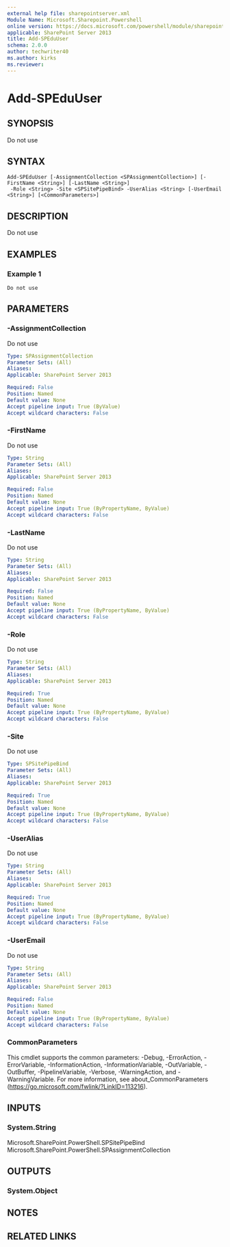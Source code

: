 ```yaml
---
external help file: sharepointserver.xml
Module Name: Microsoft.Sharepoint.Powershell
online version: https://docs.microsoft.com/powershell/module/sharepoint-server/add-speduuser
applicable: SharePoint Server 2013
title: Add-SPEduUser
schema: 2.0.0
author: techwriter40
ms.author: kirks
ms.reviewer:
---
```


# Add-SPEduUser

## SYNOPSIS
Do not use

## SYNTAX

```
Add-SPEduUser [-AssignmentCollection <SPAssignmentCollection>] [-FirstName <String>] [-LastName <String>]
 -Role <String> -Site <SPSitePipeBind> -UserAlias <String> [-UserEmail <String>] [<CommonParameters>]
```

## DESCRIPTION
Do not use

## EXAMPLES

### Example 1 
```
Do not use
```



## PARAMETERS

### -AssignmentCollection
Do not use

```yaml
Type: SPAssignmentCollection
Parameter Sets: (All)
Aliases: 
Applicable: SharePoint Server 2013

Required: False
Position: Named
Default value: None
Accept pipeline input: True (ByValue)
Accept wildcard characters: False
```

### -FirstName
Do not use

```yaml
Type: String
Parameter Sets: (All)
Aliases: 
Applicable: SharePoint Server 2013

Required: False
Position: Named
Default value: None
Accept pipeline input: True (ByPropertyName, ByValue)
Accept wildcard characters: False
```

### -LastName
Do not use

```yaml
Type: String
Parameter Sets: (All)
Aliases: 
Applicable: SharePoint Server 2013

Required: False
Position: Named
Default value: None
Accept pipeline input: True (ByPropertyName, ByValue)
Accept wildcard characters: False
```

### -Role
Do not use

```yaml
Type: String
Parameter Sets: (All)
Aliases: 
Applicable: SharePoint Server 2013

Required: True
Position: Named
Default value: None
Accept pipeline input: True (ByPropertyName, ByValue)
Accept wildcard characters: False
```

### -Site
Do not use

```yaml
Type: SPSitePipeBind
Parameter Sets: (All)
Aliases: 
Applicable: SharePoint Server 2013

Required: True
Position: Named
Default value: None
Accept pipeline input: True (ByPropertyName, ByValue)
Accept wildcard characters: False
```

### -UserAlias
Do not use

```yaml
Type: String
Parameter Sets: (All)
Aliases: 
Applicable: SharePoint Server 2013

Required: True
Position: Named
Default value: None
Accept pipeline input: True (ByPropertyName, ByValue)
Accept wildcard characters: False
```

### -UserEmail
Do not use

```yaml
Type: String
Parameter Sets: (All)
Aliases: 
Applicable: SharePoint Server 2013

Required: False
Position: Named
Default value: None
Accept pipeline input: True (ByPropertyName, ByValue)
Accept wildcard characters: False
```

### CommonParameters
This cmdlet supports the common parameters: -Debug, -ErrorAction, -ErrorVariable, -InformationAction, -InformationVariable, -OutVariable, -OutBuffer, -PipelineVariable, -Verbose, -WarningAction, and -WarningVariable. For more information, see about_CommonParameters (https://go.microsoft.com/fwlink/?LinkID=113216).

## INPUTS

### System.String
Microsoft.SharePoint.PowerShell.SPSitePipeBind
Microsoft.SharePoint.PowerShell.SPAssignmentCollection

## OUTPUTS

### System.Object

## NOTES

## RELATED LINKS

